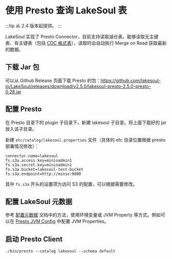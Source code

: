 # 使用 Presto 查询 LakeSoul 表

:::tip
从 2.4 版本起提供。
:::

LakeSoul 实现了 Presto Connector，目前支持读取湖仓表，能够读取无主键表、有主键表（包括 [CDC 格式表](04-cdc-ingestion-table.mdx)），读取时会自动执行 Merge on Read 获取最新的数据。

## 下载 Jar 包
可以从 Github Release 页面下载 Presto 的包：https://github.com/lakesoul-io/LakeSoul/releases/download/v2.5.0/lakesoul-presto-2.5.0-presto-0.28.jar

## 配置 Presto
在 Presto 目录下的 plugin 子目录下，新建 lakesoul 子目录。将上面下载好的 jar 放入该子目录。

新建 `etc/catalog/lakesoul.properties` 文件（具体的 etc 目录位置根据 presto 部署情况修改）：
```properties
connector.name=lakesoul
fs.s3a.access.key=minioadmin1
fs.s3a.secret.key=minioadmin1
fs.s3a.bucket=lakesoul-test-bucket
fs.s3a.endpoint=http://minio:9000
```
其中 `fs.s3a` 开头的设置项为访问 S3 的配置，可以根据需要修改。

## 配置 LakeSoul 元数据
参考 [配置元数据](01-setup-meta-env.md) 文档中的方法，使用环境变量或 JVM Property 等方式。例如可以在 [Presto JVM Config](https://prestodb.io/docs/current/installation/deployment.html#jvm-config) 中配置 JVM Properties。

## 启动 Presto Client
```shell
./bin/presto --catalog lakesoul --schema default
```